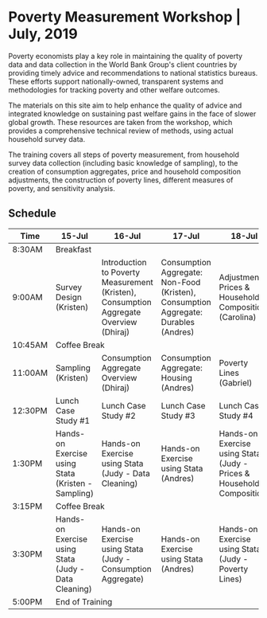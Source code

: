 # Poverty Measurement Workshop | July, 2019

Poverty economists play a key role in maintaining the quality of poverty data and data collection in the World Bank Group's client countries by providing timely advice and recommendations to national statistics bureaus. These efforts support nationally-owned, transparent systems and methodologies for tracking poverty and other welfare outcomes. 

The materials on this site aim to help enhance the quality of advice and integrated knowledge on sustaining past welfare gains in the face of slower global growth. These resources are taken from the workshop, which provides a comprehensive technical review of methods, using actual household survey data.

The training covers all steps of poverty measurement, from household survey data collection (including basic knowledge of sampling), to the creation of consumption aggregates, price and household composition adjustments, the construction of poverty lines, different measures of poverty, and sensitivity analysis.


## Schedule
<table align="center">
  <thead>
    <tr>
      <th>Time</th>
      <th>15-Jul</th>
      <th>16-Jul</th> 
      <th>17-Jul</th> 
      <th>18-Jul</th> 
      <th>19-Jul</th> 
    </tr>
   </thead>

  <tbody>
    <tr>
      <td> 8:30AM </td>
      <td colspan="5"> Breakfast </td> 
    </tr>
    <tr>
      <td> 9:00AM </td>
      <td> Survey Design (Kristen) </td>
      <td> Introduction to Poverty Measurement (Kristen), Consumption Aggregate Overview (Dhiraj) </td> 
      <td> Consumption Aggregate: Non-Food (Kristen), Consumption Aggregate: Durables (Andres) </td> 
      <td> Adjustments: Prices & Household Composition (Carolina)</td> 
      <td> Poverty Indices & Vulnerability (Emmanuel) </td> 
    </tr>
    <tr>
      <td> 10:45AM </td>
      <td colspan="5"> Coffee Break </td> 
    </tr>  
    <tr>
      <td> 11:00AM </td>
      <td> Sampling (Kristen) </td>
      <td> Consumption Aggregate Overview (Dhiraj) </td> 
      <td> Consumption Aggregate: Housing (Andres)  </td> 
      <td> Poverty Lines (Gabriel) </td> 
      <td> Sensitivity Analysis (Andres) </td> 
    </tr>
    <tr>
      <td> 12:30PM </td>
      <td> Lunch Case Study #1 </td>
      <td> Lunch Case Study #2 </td> 
      <td> Lunch Case Study #3  </td> 
      <td> Lunch Case Study #4 </td> 
      <td> Lunch Case Study #5 </td> 
    </tr>
    <tr>
      <td> 1:30PM </td>
      <td> Hands-on Exercise using Stata (Kristen - Sampling) </td>
      <td> Hands-on Exercise using Stata (Judy - Data Cleaning) </td> 
      <td> Hands-on Exercise using Stata (Andres)  </td> 
      <td> Hands-on Exercise using Stata (Judy - Prices & Household Composition) </td> 
      <td> Hands-on Exercise using Stata (Andres) </td> 
    </tr>
    <tr>
      <td> 3:15PM </td>
      <td colspan="5"> Coffee Break </td> 
    </tr>   
    <tr>
      <td> 3:30PM </td>
      <td> Hands-on Exercise using Stata (Judy - Data Cleaning) </td>
      <td> Hands-on Exercise using Stata (Judy - Consumption Aggregate) </td> 
      <td> Hands-on Exercise using Stata (Andres)   </td> 
      <td> Hands-on Exercise using Stata (Judy - Poverty Lines) </td> 
      <td> Hands-on Exercise using Stata (Andres), Discussion & Wrap-Up (Kristen) </td> 
    </tr>
    <tr>
      <td> 5:00PM </td>
      <td colspan="5"> End of Training </td> 
    </tr> 
</tbody>
</table>


